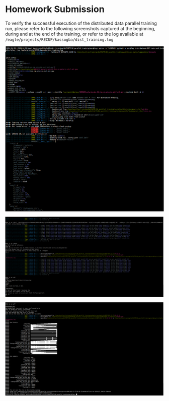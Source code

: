 # Homework Submission

To verify the successful execution of the distributed data parallel training run, please refer to the following screenshots captured at the beginning, during and at the end of the training, or refer to the log available at `/eagle/projects/RECUP/kassogba/dist_training.log`

![start img](dist_train_img1.png "Starting distributed training")

![during img](dist_train_img2.png "During distributed training")

![end img](dist_train_img3.png "End of distributed training")